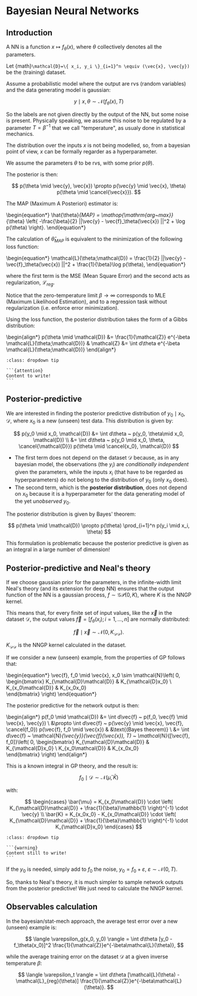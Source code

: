 # Bayesian Neural Networks

## Introduction

A NN is a function $x \mapsto f_\theta(x)$, where $\theta$ collectively denotes all the parameters.

Let {math}`\mathcal{D}=\{ x_i, y_i \}_{i=1}^n \equiv (\vec{x}, \vec{y})` be the (training) dataset.

Assume a probabilistic model where the output are rvs (random variables) and the data generating model is gaussian:

$$
y \mid x, \theta \sim \mathcal{N}(f_\theta(x), T)
$$

So the labels are not given directly by the output of the NN, but some noise is present. Physically speaking, we assume this noise to be regulated
by a parameter $T=\beta^{-1}$ that we call "temperature", as usualy done in statistical mechanics.

The distribution over the inputs $x$ is not being modelled, so, from a bayesian point of view, $x$ can be formally regarder as a hyperparameter.

We assume the parameters $\theta$ to be rvs, with some prior $p(\theta)$.

The posterior is then:

$$
p(\theta \mid \vec{y}, \vec{x}) \propto p(\vec{y} \mid \vec{x}, \theta) p(\theta \mid \cancel{\vec{x}}).
$$

The MAP (Maximum A Posteriori) estimator is:

\begin{equation*}
\hat{\theta}_{MAP} = \mathop{\mathrm{arg~max}}_{\theta} \left\{ -\frac{\beta}{2} ||\vec{y} - \vec{f}_\theta(\vec{x}) ||^2 + \log p(\theta) \right\}.
\end{equation*}

The calculation of $\hat{\theta}_{MAP}$ is equivalent to the minimization of the following loss function:

\begin{equation*}
\mathcal{L}(\theta;\mathcal{D}) = \frac{1}{2} ||\vec{y} - \vec{f}_\theta(\vec{x}) ||^2 + \frac{1}{\beta}\log p(\theta),
\end{equation*}

where the first term is the MSE (Mean Square Error) and the second acts as regularization, $\mathcal{L}_{reg}$.

Notice that the zero-temperature limit $\beta \to \infty$ corresponds to MLE (Maximum Likelihood Estimation), and to a regression task without regularization (i.e. enforce error minimization).

Using the loss function, the posterior distribution takes the form of a Gibbs distribution:

\begin{align*}
p(\theta \mid \mathcal{D}) &= \frac{1}{\mathcal{Z}} e^{-\beta \mathcal{L}(\theta;\mathcal{D})} & \mathcal{Z} &= \int d\theta e^{-\beta \mathcal{L}(\theta;\mathcal{D})}
\end{align*}

````{admonition} Information-theoretic interpretation of the Gibbs distribution
:class: dropdown tip

```{attention}
Content to write!
```

````

## Posterior-predictive

We are interested in finding the posterior predictive distribution of $y_0 \mid x_0, \mathcal{D}$, where $x_0$ is a new (unseen) test data.
This distribution is given by:

$$
p(y_0 \mid x_0, \mathcal{D}) &= \int d\theta ~ p(y_0, \theta\mid x_0, \mathcal{D}) \\
                         &= \int d\theta ~ p(y_0 \mid x_0, \theta, \cancel{\mathcal{D}}) p(\theta \mid \cancel{x_0}, \mathcal{D})
$$

- The first term does not depend on the dataset $\mathcal{D}$ because, as in any bayesian model, the observations (the $y_i$) are _conditionally independent_ given the parameters, while the inputs $x_i$ (that have to be regarded as hyperparameters) do not belong to the distribution of $y_0$ (only $x_0$ does).
- The second term, which is the **posterior distribution**, does not depend on $x_0$ because it is a hyperparameter for the data generating model of the yet _unobserved_ $y_0$.

The posterior distribution is given by Bayes' theorem:

$$
p(\theta \mid \mathcal{D}) \propto p(\theta) \prod_{i=1}^n p(y_i \mid x_i, \theta)
$$

This formulation is problematic because the posterior predictive is given as an integral in a large number of dimension!

## Posterior-predictive and Neal's theory

If we choose gaussian prior for the parameters, in the infinite-width limit Neal's theory (and its extension for deep NN) ensures that the output function of the NN is a gaussian process, $f \sim \mathcal{GP}(0, K)$, where $K$ is the NNGP kernel.

This means that, for every finite set of input values, like the $\vec{x}$ in the dataset $\mathcal{D}$, the output values $\vec{f} = [ f_\theta(x_i); i=1,\dots,n ]$ are normally distributed:

$$
\vec{f} \mid \vec{x} \sim \mathcal{N}(0, K_{\mathcal{D}\mathcal{D}}).
$$

$K_{\mathcal{D}\mathcal{D}}$ is the NNGP kernel calculated in the dataset.

If we consider a new (unseen) example, from the properties of GP follows that:

\begin{equation*}
\vec{f}, f_0 \mid \vec{x}, x_0 \sim \mathcal{N}\left( 0, 
    \begin{bmatrix} 
        K_{\mathcal{D}\mathcal{D}} & K_{\mathcal{D}x_0} \\
        K_{x_0\mathcal{D}} & K_{x_0x_0}    
    \end{bmatrix}
\right)
\end{equation*}

The posterior predictive for the network output is then:

\begin{align*}
p(f_0 \mid \mathcal{D}) &= \int d\vec{f} ~ p(f_0, \vec{f} \mid \vec{x}, \vec{y}) \\
&\propto \int d\vec{f} ~ p(\vec{y} \mid \vec{x}, \vec{f}, \cancel{f_0}) p(\vec{f}, f_0 \mid \vec{x}) & &\text{(Bayes theorem)} \\
&= \int d\vec{f} ~ \mathcal{N}_{\vec{y}}(\vec{f}(\vec{x}), T) ~ \mathcal{N}_{[\vec{f}, f_0]}\left( 0, 
    \begin{bmatrix} 
        K_{\mathcal{D}\mathcal{D}} & K_{\mathcal{D}x_0} \\
        K_{x_0\mathcal{D}} & K_{x_0x_0}    
    \end{bmatrix}
\right)
\end{align*}

This is a known integral in GP theory, and the result is:

$$
f_0 \mid \mathcal{D} \sim \mathcal{N}(\bar{\mu}, \bar{K})
$$

with:

$$
\begin{cases}
\bar{\mu} = K_{x_0\mathcal{D}} \cdot \left( K_{\mathcal{D}\mathcal{D}} + \frac{1}{\beta}\mathbb{1} \right)^{-1} \cdot \vec{y} \\
\bar{K} = K_{x_0x_0} - K_{x_0\mathcal{D}} \cdot \left( K_{\mathcal{D}\mathcal{D}} + \frac{1}{\beta}\mathbb{1} \right)^{-1} \cdot K_{\mathcal{D}x_0}
\end{cases}
$$

````{admonition} Proof of the last result
:class: dropdown tip

```{warning}
Content still to write!
```

````

If the $y_0$ is needed, simply add to $f_0$ the noise, $y_0 = f_0 + \varepsilon$, $\varepsilon\sim\mathcal{N}(0,T)$.

So, thanks to Neal's theory, it is much simpler to sample network outputs from the posterior predictive! We just need to calculate the NNGP kernel.


## Observables calculation

In the bayesian/stat-mech approach, the average test error over a new (unseen) example is:

$$
\langle \varepsilon_g(x_0, y_0) \rangle = \int d\theta [y_0 - f_\theta(x_0)]^2 \frac{1}{\mathcal{Z}}e^{-\beta\mathcal{L}(\theta)}, 
$$

while the average training error on the dataset $\mathcal{D}$ at a given inverse temperature $\beta$:

$$
\langle \varepsilon_t \rangle = \int d\theta [\mathcal{L}(\theta) - \mathcal{L}_{reg}(\theta)] \frac{1}{\mathcal{Z}}e^{-\beta\mathcal{L}(\theta)}. 
$$